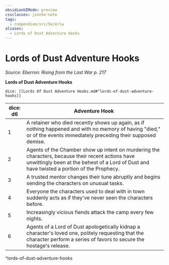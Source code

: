 ```yaml
---
obsidianUIMode: preview
cssclasses: json5e-note
tags:
  - compendium/src/5e/erlw
aliases:
  - Lords of Dust Adventure Hooks
---
```

# Lords of Dust Adventure Hooks
*Source: Eberron: Rising from the Last War p. 217* 

**Lords of Dust Adventure Hooks**

`dice: [[Lords Of Dust Adventure Hooks.md#^lords-of-dust-adventure-hooks]]`

| dice: d6 | Adventure Hook |
|----------|----------------|
| 1 | A retainer who died recently shows up again, as if nothing happened and with no memory of having "died," or of the events immediately preceding their supposed demise. |
| 2 | Agents of the Chamber show up intent on murdering the characters, because their recent actions have unwittingly been at the behest of a Lord of Dust and have twisted a portion of the Prophecy. |
| 3 | A trusted mentor changes their tune abruptly and begins sending the characters on unusual tasks. |
| 4 | Everyone the characters used to deal with in town suddenly acts as if they've never seen the characters before. |
| 5 | Increasingly vicious fiends attack the camp every few nights. |
| 6 | Agents of a Lord of Dust apologetically kidnap a character's loved one, politely requesting that the character perform a series of favors to secure the hostage's release. |
^lords-of-dust-adventure-hooks
